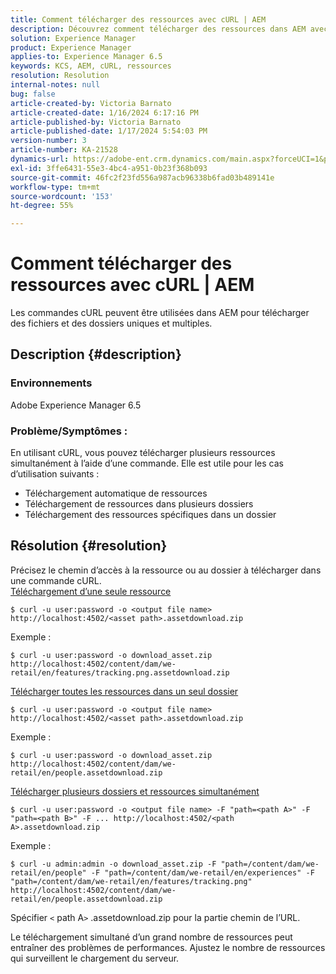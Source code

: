 ```yaml
---
title: Comment télécharger des ressources avec cURL | AEM
description: Découvrez comment télécharger des ressources dans AEM avec des commandes cURL.
solution: Experience Manager
product: Experience Manager
applies-to: Experience Manager 6.5
keywords: KCS, AEM, cURL, ressources
resolution: Resolution
internal-notes: null
bug: false
article-created-by: Victoria Barnato
article-created-date: 1/16/2024 6:17:16 PM
article-published-by: Victoria Barnato
article-published-date: 1/17/2024 5:54:03 PM
version-number: 3
article-number: KA-21528
dynamics-url: https://adobe-ent.crm.dynamics.com/main.aspx?forceUCI=1&pagetype=entityrecord&etn=knowledgearticle&id=e812ca79-9bb4-ee11-a569-6045bd006b25
exl-id: 3ffe6431-55e3-4bc4-a951-0b23f368b093
source-git-commit: 46fc2f23fd556a987acb96338b6fad03b489141e
workflow-type: tm+mt
source-wordcount: '153'
ht-degree: 55%

---
```


# Comment télécharger des ressources avec cURL | AEM


Les commandes cURL peuvent être utilisées dans AEM pour télécharger des fichiers et des dossiers uniques et multiples.

## Description {#description}


### <b>Environnements</b>

Adobe Experience Manager 6.5



### <b>Problème/Symptômes :</b>

En utilisant cURL, vous pouvez télécharger plusieurs ressources simultanément à l’aide d’une commande. Elle est utile pour les cas d’utilisation suivants :

- Téléchargement automatique de ressources
- Téléchargement de ressources dans plusieurs dossiers
- Téléchargement des ressources spécifiques dans un dossier



## Résolution {#resolution}

Précisez le chemin d’accès à la ressource ou au dossier à télécharger dans une commande cURL.<br>
<u>Téléchargement d’une seule ressource</u>


```
$ curl -u user:password -o <output file name> http://localhost:4502/<asset path>.assetdownload.zip
```


Exemple :


```
$ curl -u user:password -o download_asset.zip http://localhost:4502/content/dam/we-retail/en/features/tracking.png.assetdownload.zip
```


<u>Télécharger toutes les ressources dans un seul dossier</u>


```
$ curl -u user:password -o <output file name> http://localhost:4502/<asset path>.assetdownload.zip
```


Exemple :


```
$ curl -u user:password -o download_asset.zip http://localhost:4502/content/dam/we-retail/en/people.assetdownload.zip
```


<u>Télécharger plusieurs dossiers et ressources simultanément</u>


```
$ curl -u user:password -o <output file name> -F "path=<path A>" -F "path=<path B>" -F ... http://localhost:4502/<path A>.assetdownload.zip
```


Exemple :


```
$ curl -u admin:admin -o download_asset.zip -F "path=/content/dam/we-retail/en/people" -F "path=/content/dam/we-retail/en/experiences" -F "path=/content/dam/we-retail/en/features/tracking.png" http://localhost:4502/content/dam/we-retail/en/people.assetdownload.zip
```


Spécifier `<` path A`>` .assetdownload.zip pour la partie chemin de l’URL.

Le téléchargement simultané d’un grand nombre de ressources peut entraîner des problèmes de performances. Ajustez le nombre de ressources qui surveillent le chargement du serveur.
